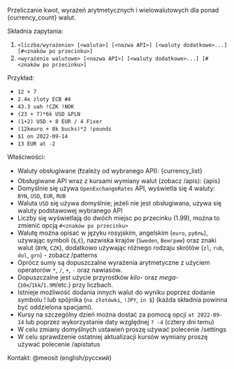 Przeliczanie kwot, wyrażeń arytmetycznych i wielowalutowych dla ponad {currency_count} walut.

Składnia zapytania:
1) `<liczba/wyrażenie> [<waluta>] [<nazwa API>] [<waluty dodatkowe>...] [#<znaków po przecinku>]`
2) `<wyrażenie walutowe> [<nazwa API>] [<waluty dodatkowe>...] [#<znaków po przecinku>]`

Przykład:
- `12 + 7`
- `2.4к zloty ECB #4`
- `43.3 uah !CZK !NOK`
- `(23 + 7)*6k USD &PLN`
- `(1+2) USD + 8 EUR / 4 Fixer`
- `(12keuro + 8k bucks)*2 !pounds`
- `$1 on 2022-09-14`
- `13 EUR at -2`

Właściwości:
- Waluty obsługiwane (❗zależy od wybranego API): {currency_list}
- Obsługiwane API wraz z kursami wymiany walut (zobacz /apis): {apis}
- Domyślnie się używa `OpenExchangeRates` API, wyświetla się 4 waluty: `BYN`, `USD`, `EUR`, `RUB`
- Waluta `USD` się używa domyślnie; jeżeli nie jest obsługiwana, używa się waluty podstawowej wybranego API 
- Liczby się wyświetlają do dwóch miejsc po przecinku (1.99), można to zmienić opcją `#<znaków po przecinku>`  
- Walutę można opisać w języku rosyjskim, angelskim (`euro`, `рубль`), używając symboli (`$`,`€`), nazwiska krajów (`Sweden`, `Венгрии`) oraz znaki walut (`BYN`, `CZK`), dodatkowo używając różnego rodzaju skrótów (`zl`, `rub`, `dol`, `grn`) - zobacz /patterns
- Oprócz sumy są dopuszczalne wyrażenia arytmetyczne z użyciem operatorów `*`, `/`, `+`, `-` oraz nawiasów.
- Dopuszczalne jest użycie przyrostków _kilo-_ oraz _mega-_ (`10к`/`1kk`/`1.9M`/etc.) przy liczbach.
- Istnieje możliwość dodania innych walut do wyniku poprzez dodanie symbolu ! lub spójnika (`na złotówki`, `!JPY`, `in $`) (każda składnia powinna być oddzielona spacjami).
- Kursy na szczególny dzień można dostać za pomocą opcji `at 2022-09-14` lub poprzez wykorzystanie daty względnej `? -4` (cztery dni temu)
- W celu zmiany domyślnych ustawień proszę używać polecenie /settings
- W celu sprawdzenie ostatniej aktualizacji kursów wymiany proszę używać polecenie /apistatus

Kontakt: @meosit (english/русский)